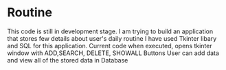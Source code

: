 # Routine
This code is still in development stage. 
I am trying to build an application that stores few details about user's daily routine
I have used Tkinter libary and SQL for this application. 
Current code when executed, opens tkinter window with ADD,SEARCH, DELETE, SHOWALL Buttons
User can add data and view all of the stored data in Database
